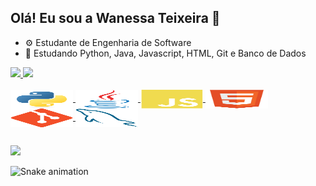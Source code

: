    ## Olá! Eu sou a Wanessa Teixeira 👋

- ⚙  Estudante de Engenharia de Software
- 🔭  Estudando Python, Java, Javascript, HTML, Git e Banco de Dados

 <div>
  <a href="https://github.com/WanessaTeixeira">
  <img height="180em" src="https://github-readme-stats.vercel.app/api?username=WanessaTeixeira&show_icons=true&theme=dracula&include_all_commits=true&count_private=true"/> <img height="180em" src="https://github-readme-stats.vercel.app/api/top-langs/?username=WanessaTeixeira&layout=compact&langs_count=16&theme=dracula"/>
</div>

<div style="display: inline_block"><br>
  <img align="center" alt="Wan-Python" height="30" width="100" src="https://raw.githubusercontent.com/devicons/devicon/master/icons/python/python-original.svg">
  <img align="center" alt="Wan-Java" height="30" width="100" src="https://github.com/devicons/devicon/blob/master/icons/java/java-original.svg">
  <img align="center" alt="Wan-Js" height="30" width="100" src="https://raw.githubusercontent.com/devicons/devicon/master/icons/javascript/javascript-plain.svg">
  <img align="center" alt="Wan-HTML" height="30" width="100" src="https://raw.githubusercontent.com/devicons/devicon/master/icons/html5/html5-original.svg">
  <img align="center" alt="Wan-Git" height="30" width="100" src="https://github.com/devicons/devicon/blob/master/icons/git/git-original.svg"> 
  <img align="center" alt="Wan-Git" height="30" width="100" src="https://github.com/devicons/devicon/blob/master/icons/mysql/mysql-original.svg">
</div>

##

<div> 
  <a href="https://www.linkedin.com/in/wanessa-teixeira-ab47b1142" target="_blank"><img src="https://img.shields.io/badge/-LinkedIn-%230077B5?style=for-the-badge&logo=linkedin&logoColor=white" target="_blank"></a> 

![Snake animation](https://github.com/WanessaTeixeira/WanessaTeixeira/blob/output/github-contribution-grid-snake.svg)

</div>
